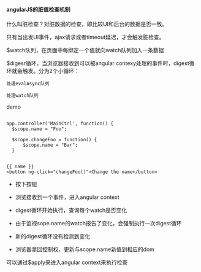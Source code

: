 #### angularJS的脏值检查机制

什么叫脏检查？对脏数据的检查，即比较UI和后台的数据是否一致。

只有当出发UI事件，ajax请求或者timeout延迟，才会触发脏检查。

$watch队列，在页面中每绑定一个值就向watch队列加入一条数据

$digesr循环，当浏览器接收到可以被angular contexy处理的事件时，digest循环就会触发。分为2个小循环：

	处理evalAsync队列

	处理watch队列

demo

```

app.controller('MainCtrl', function() {
  $scope.name = "Foo";
 
  $scope.changeFoo = function() {
      $scope.name = "Bar";
  }


{{ name }}
<button ng-click="changeFoo()">Change the name</button>
```

* 按下按钮

* 浏览接收到一个事件，进入angular context

* digest循环开始执行，查询每个watch是否变化

* 由于监视sope.name的watch报告了变化，会强制执行一次digest循环

* 新的digest循环没有检测到变化

* 浏览器拿回控制权，更新与scope.name新值到相应的dom


可以通过$apply来进入angular context来执行检查














